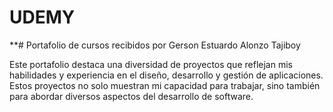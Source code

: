 # UDEMY

**# Portafolio de cursos recibidos por Gerson Estuardo Alonzo Tajiboy

Este portafolio destaca una diversidad de proyectos que reflejan mis habilidades y experiencia en el diseño, desarrollo y gestión de aplicaciones. Estos proyectos no solo muestran mi capacidad para trabajar, sino también para abordar diversos aspectos del desarrollo de software.

